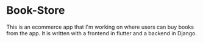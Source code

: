 # Book-Store
This is an ecommerce app that I'm working on where users can buy books from the app. It is written with a frontend in flutter and a backend in Django.
